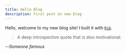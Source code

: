 ```yaml
---
title: Hello Blog
description: First post on new blog
---
```


Hello, welcome to my new blog site! I built it with [`Rib`](https://rib.srid.ca).

> A deep introspective quote that is also motivational.

--*Someone famous*
